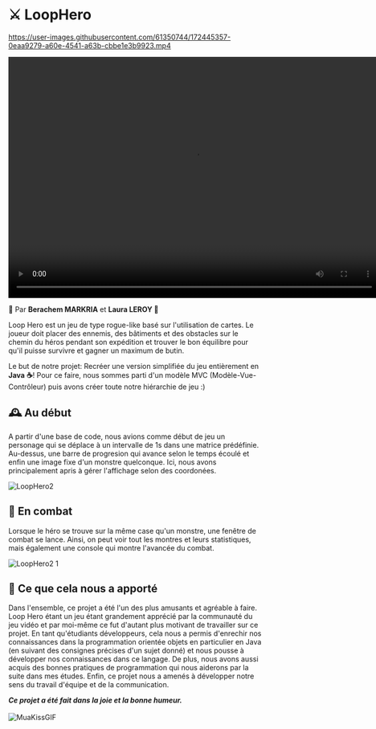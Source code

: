 # ⚔️ LoopHero

https://user-images.githubusercontent.com/61350744/172445357-0eaa9279-a60e-4541-a63b-cbbe1e3b9923.mp4

<video width="740" height="480" controls>
  <source src="https://igadvisory.fr/opendata/Demo_LoopHero.mp4" type="video/mp4">
</video>

🙂 Par **Berachem MARKRIA** et **Laura LEROY 🐸**

Loop Hero est un jeu de type rogue-like basé sur l'utilisation de cartes. Le joueur doit placer des ennemis, des bâtiments et des obstacles sur le chemin du héros pendant son expédition et trouver le bon équilibre pour qu'il puisse survivre et gagner un maximum de butin.

Le but de notre projet: Recréer une version simplifiée du jeu entièrement en **Java** **☕**! Pour ce faire, nous sommes parti d'un modèle MVC (Modèle-Vue-Contrôleur) puis avons créer toute notre hiérarchie de jeu :)

## 🕰️ Au début

A partir d'une base de code, nous avions comme début de jeu un personage qui se déplace à un intervalle de 1s dans une matrice prédéfinie. Au-dessus, une barre de progresion qui avance selon le temps écoulé et enfin une image fixe d'un monstre quelconque. Ici, nous avons principalement apris à gérer l'affichage selon des coordonées.

![LoopHero2](https://user-images.githubusercontent.com/61350744/172448923-8c36362f-5639-4ceb-8360-a1310d8dbe67.png)

## 🥊 En combat 

Lorsque le héro se trouve sur la même case qu'un monstre, une fenêtre de combat se lance. Ainsi, on peut voir tout les montres et leurs statistiques, mais également une console qui montre l'avancée du combat.

![LoopHero2 1](https://user-images.githubusercontent.com/61350744/172452374-1004cfa4-b268-44a9-85da-36a358d3f50b.png)

## 👋 Ce que cela nous a apporté

  Dans l'ensemble, ce projet a été l'un des plus amusants et agréable à faire. Loop Hero étant un jeu étant grandement apprécié par la communauté du jeu vidéo et par moi-même ce fut d'autant plus motivant de travailler sur ce projet. En tant qu'étudiants développeurs, cela nous a permis d'enrechir nos connaissances dans la programmation orientée objets en particulier en Java (en suivant des consignes précises d'un sujet donné) et nous pousse à développer nos connaissances dans ce langage. De plus, nous avons aussi acquis des bonnes pratiques de programmation qui nous aiderons par la suite dans mes études. Enfin, ce projet nous a amenés à développer notre sens du travail d'équipe et de la communication.
  
**_Ce projet a été fait dans la joie et la bonne humeur._** <br><br>
![MuaKissGIF](https://user-images.githubusercontent.com/61350744/172451168-71dbe760-4b8e-4d87-a419-797da5593b7c.gif)
  

